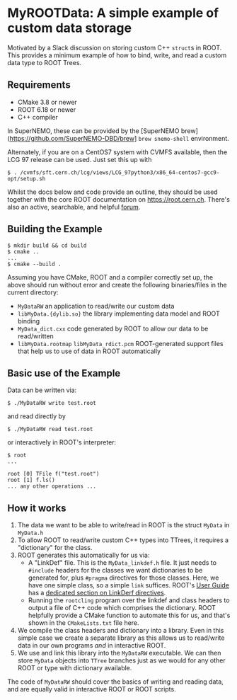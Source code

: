 # MyROOTData: A simple example of custom data storage

Motivated by a Slack discussion on storing custom C++ `struct`s in
ROOT. This provides a minimum example of how to bind, write, and
read a custom data type to ROOT Trees.

## Requirements
- CMake 3.8 or newer
- ROOT 6.18 or newer
- C++ compiler

In SuperNEMO, these can be provided by the [SuperNEMO brew](https://github.com/SuperNEMO-DBD/brew] `brew snemo-shell` environment.

Alternately, if you are on a CentOS7 system with CVMFS available, then the
LCG 97 release can be used. Just set this up with

```
$ . /cvmfs/sft.cern.ch/lcg/views/LCG_97python3/x86_64-centos7-gcc9-opt/setup.sh
```

Whilst the docs below and code provide an outline, they should be used
together with the core ROOT documentation on https://root.cern.ch. There's
also an active, searchable, and helpful [forum](https://root-forum.cern.ch).

## Building the Example
```
$ mkdir build && cd build
$ cmake ..
...
$ cmake --build .
```

Assuming you have CMake, ROOT and a compiler correctly set up, the above
should run without error and create the following binaries/files in the
current directory:

- `MyDataRW` an application to read/write our custom data
- `libMyData.{dylib.so}` the library implementing data model and ROOT binding
- `MyData_dict.cxx` code generated by ROOT to allow our data to be read/written
- `libMyData.rootmap` `libMyData_rdict.pcm` ROOT-generated support files
  that help us to use of data in ROOT automatically

## Basic use of the Example
Data can be written via:

```
$ ./MyDataRW write test.root
```

and read directly by

```
$ ./MyDataRW read test.root
```

or interactively in ROOT's interpreter:

```
$ root
...

root [0] TFile f("test.root")
root [1] f.ls()
... any other operations ...
```

## How it works
1. The data we want to be able to write/read in ROOT is the struct `MyData` in `MyData.h`
2. To allow ROOT to read/write custom C++ types into TTrees, it requires
   a "dictionary" for the class.
3. ROOT generates this automatically for us via:
   - A "LinkDef" file. This is the `MyData_linkdef.h` file. It just needs
     to `#include` headers for the classes we want dictionaries to
     be generated for, plus `#pragma` directives for those classes.
     Here, we have one simple class, so a simple `link` suffices.
     ROOT's [User Guide](https://root.cern.ch/root/htmldoc/guides/users-guide/ROOTUsersGuide.html) has a [dedicated section on LinkDerf directives](https://root.cern.ch/root/htmldoc/guides/users-guide/ROOTUsersGuide.html#adding-a-class-with-a-shared-library).
   - Running the `rootcling` program over the linkdef and class headers to
     output a file of C++ code which comprises the dictionary. ROOT
     helpfully provide a CMake function to automate this for us, and
     that's shown in the `CMakeLists.txt` file here.
4. We compile the class headers and dictionary into a library. Even in
   this simple case we create a separate library as this allows us to
   read/write data in our own programs _and_ in interactive ROOT.
5. We use and link this library into the `MyDataRW` executable. We can
   then store `MyData` objects into `TTree` branches just as we would
   for any other ROOT or type with dictionary available.

The code of `MyDataRW` should cover the basics of writing and reading
data, and are equally valid in interactive ROOT or ROOT scripts.


